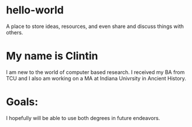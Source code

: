 # hello-world
A place to store ideas, resources, and even share and discuss things with others.
# My name is Clintin
I am new to the world of computer based research. I received my BA from TCU and I also am working on a MA at 
Indiana Univrsity in Ancient History.  
# Goals:
I hopefully will be able to use both degrees in future endeavors.
